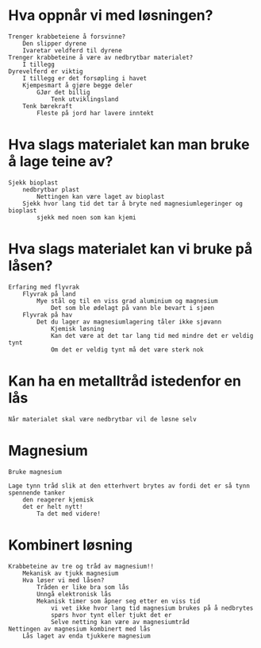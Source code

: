 # Hva oppnår vi med løsningen?
    Trenger krabbeteiene å forsvinne?
        Den slipper dyrene
        Ivaretar veldferd til dyrene
    Trenger krabbeteine å være av nedbrytbar materialet?
        I tillegg
    Dyrevelferd er viktig
        I tillegg er det forsøpling i havet
        Kjempesmart å gjøre begge deler
            GJør det billig
                Tenk utviklingsland
        Tenk bærekraft
            Fleste på jord har lavere inntekt

# Hva slags materialet kan man bruke å lage teine av?

    Sjekk bioplast
        nedbrytbar plast
            Nettingen kan være laget av bioplast
        Sjekk hvor lang tid det tar å bryte ned magnesiumlegeringer og bioplast
            sjekk med noen som kan kjemi

# Hva slags materialet kan vi bruke på låsen?

    Erfaring med flyvrak
        Flyvrak på land
            Mye stål og til en viss grad aluminium og magnesium
                Det som ble ødelagt på vann ble bevart i sjøen
        Flyvrak på hav
            Det du lager av magnesiumlagering tåler ikke sjøvann
                Kjemisk løsning
                Kan det være at det tar lang tid med mindre det er veldig tynt
                Om det er veldig tynt må det være sterk nok

# Kan ha en metalltråd istedenfor en lås
    Når materialet skal være nedbrytbar vil de løsne selv

# Magnesium
    Bruke magnesium

    Lage tynn tråd slik at den etterhvert brytes av fordi det er så tynn
    spennende tanker
        den reagerer kjemisk
        det er helt nytt!
            Ta det med videre!

# Kombinert løsning
    Krabbeteine av tre og tråd av magnesium!!
        Mekanisk av tjukk magnesium
        Hva løser vi med låsen?
            Tråden er like bra som lås
            Unngå elektronisk lås
            Mekanisk timer som åpner seg etter en viss tid
                vi vet ikke hvor lang tid magnesium brukes på å nedbrytes
                spørs hvor tynt eller tjukt det er
                Selve netting kan være av magnesiumtråd
    Nettingen av magnesium kombinert med lås
        Lås laget av enda tjukkere magnesium
